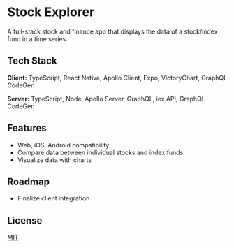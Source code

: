 
# Stock Explorer

A full-stack stock and finance app that displays the data of a stock/index fund in a time series.


## Tech Stack

**Client:** TypeScript, React Native, Apollo Client, Expo, VictoryChart, GraphQL CodeGen

**Server:** TypeScript, Node, Apollo Server, GraphQL, iex API, GraphQL CodeGen


## Features

- Web, iOS, Android compatibility
- Compare data between individual stocks and index funds
- Visualize data with charts


## Roadmap

- Finalize client integration


## License

[MIT](https://choosealicense.com/licenses/mit/)

